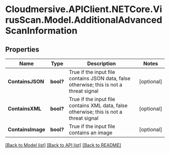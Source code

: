 # Cloudmersive.APIClient.NETCore.VirusScan.Model.AdditionalAdvancedScanInformation
## Properties

Name | Type | Description | Notes
------------ | ------------- | ------------- | -------------
**ContainsJSON** | **bool?** | True if the input file contains JSON data, false otherwise; this is not a threat signal | [optional] 
**ContainsXML** | **bool?** | True if the input file contains XML data, false otherwise; this is not a threat signal | [optional] 
**ContainsImage** | **bool?** | True if the input file contains an image | [optional] 

[[Back to Model list]](../README.md#documentation-for-models) [[Back to API list]](../README.md#documentation-for-api-endpoints) [[Back to README]](../README.md)

